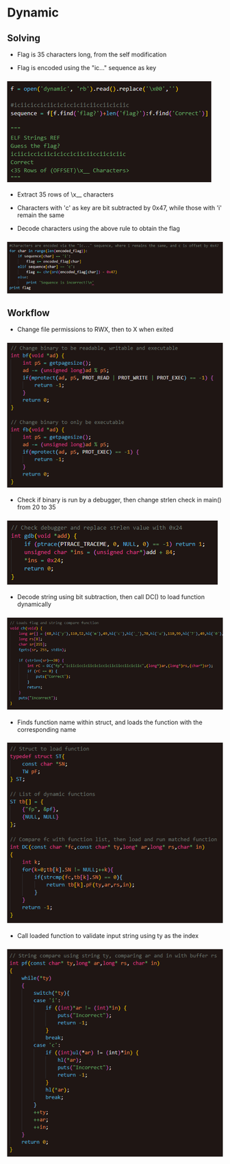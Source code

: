 # Dynamic

## Solving

- Flag is 35 characters long, from the self modification

- Flag is encoded using the "ic..." sequence as key

### ![Extract Sequence and Encoded Flag](img/6.png)

- Extract 35 rows of \x__ characters

- Characters with 'c' as key are bit subtracted by 0x47, while those with 'i' remain the same

- Decode characters using the above rule to obtain the flag

### ![Decode Flag](img/7.png)

## Workflow

- Change file permissions to RWX, then to X when exited

### ![Changing Binary Permissions](img/4.png)

- Check if binary is run by a debugger, then change strlen check in main() from 20 to 35

### ![GDB Check](img/1.png)

- Decode string using bit subtraction, then call DC() to load function dynamically

### ![Decode String and Call Loaded Function](img/5.png)

- Finds function name within struct, and loads the function with the corresponding name

### ![Function loader](img/3.png)

- Call loaded function to validate input string using ty as the index

### ![Dynamically Loaded Function](img/2.png)
